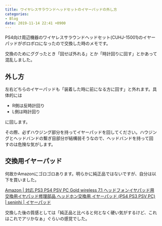 ```yaml
---
title: ワイヤレスサラウンドヘッドセットのイヤーパッドの外し方
categories:
- Blog
date: 2019-11-14 22:41 +0900
---
```

PS4向け周辺機器のワイヤレスサラウンドヘッドセット(CUHJ-15001)のイヤーパッドがボロボロになったので交換した時のメモです。

交換のためにググったとき「回せば外れる」とか「時計回りに回す」とかあって混乱しました。

外し方
------------------------
左右どちらのイヤーパッドも「装着した時に前になる方に回す」と外れます。具体的には

- R側は反時計回り
- L側は時計回り

に回します。

その際、必ずハウジング部分を持ってイヤーパッドを回してください。ハウジングとヘッドバンドの繋ぎ目部分が結構弱そうなので、ヘッドバンドを持って回すのは危険な気がします。


交換用イヤーパッド
------------------------
何故かAmazonにゴロゴロあります。明らかに純正品ではないですが、自分は以下を買いました。

[Amazon \| 対応 PS3 PS4 PSV PC Gold wireless 7.1 ヘッドフォンイヤパッド用交換用イヤパッド修理部品 ヘッドホン交換用 イヤーパッド (PS4 PS3 PSV PC) \| seninhi \| イヤーパッド](https://www.amazon.co.jp/gp/product/B07M9PJCVF/)

交換した後の質感としては「純正品と比べると何となく硬い気がするけど、これはこれでアリかなぁ」ぐらいの感覚でした。
